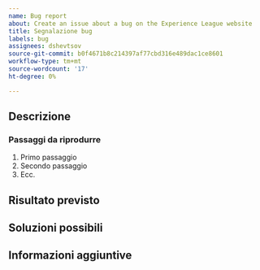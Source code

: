 ```yaml
---
name: Bug report
about: Create an issue about a bug on the Experience League website
title: Segnalazione bug
labels: bug
assignees: dshevtsov
source-git-commit: b0f4671b8c214397af77cbd316e489dac1ce8601
workflow-type: tm+mt
source-wordcount: '17'
ht-degree: 0%

---
```



## Descrizione

<!-- (REQUIRED) What is the issue or current behavior? -->

### Passaggi da riprodurre

<!-- (OPTIONAL) What needs to be done to replicate this issue? You can provide your scenario in a Gist. -->

1. Primo passaggio
1. Secondo passaggio
1. Ecc.

## Risultato previsto

<!-- (REQUIRED) What is the expected result or behavior after resolving this issue? -->

## Soluzioni possibili

<!-- (OPTIONAL) What would a solution for this issue look like? -->

## Informazioni aggiuntive

<!-- (OPTIONAL) What other information can you provide about this issue? -->

<!--
Thank you for taking the time to report this issue!
GitHub Issues in this repo should relate to this project's codebase.

Before submitting this issue, make sure you are complying with our Code of Conduct:
https://github.com/AdobeDocs/commerce-operations.en/blob/main/code-of-conduct.md

Issues that do not comply with our Code of Conduct or do not contain enough information may be closed at the maintainers' discretion.

Feel free to remove this section before creating this issue.
-->
